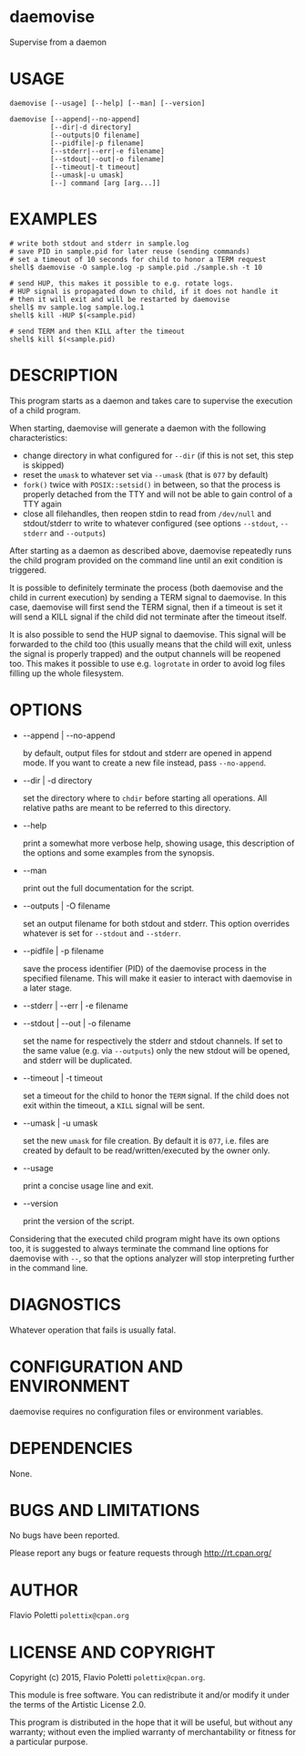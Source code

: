 # daemovise 

Supervise from a daemon

# USAGE

    daemovise [--usage] [--help] [--man] [--version]

    daemovise [--append|--no-append]
              [--dir|-d directory]
              [--outputs|O filename]
              [--pidfile|-p filename]
              [--stderr|--err|-e filename]
              [--stdout|--out|-o filename]
              [--timeout|-t timeout]
              [--umask|-u umask]
              [--] command [arg [arg...]]

# EXAMPLES

    # write both stdout and stderr in sample.log
    # save PID in sample.pid for later reuse (sending commands)
    # set a timeout of 10 seconds for child to honor a TERM request
    shell$ daemovise -O sample.log -p sample.pid ./sample.sh -t 10
    
    # send HUP, this makes it possible to e.g. rotate logs.
    # HUP signal is propagated down to child, if it does not handle it
    # then it will exit and will be restarted by daemovise
    shell$ mv sample.log sample.log.1
    shell$ kill -HUP $(<sample.pid)

    # send TERM and then KILL after the timeout
    shell$ kill $(<sample.pid)

# DESCRIPTION

This program starts as a daemon and takes care to supervise the execution
of a child program.

When starting, daemovise will generate a daemon with the following
characteristics:

- change directory in what configured for `--dir` (if this is not set,
this step is skipped)
- reset the `umask` to whatever set via `--umask` (that is `077` by
default)
- `fork()` twice with `POSIX::setsid()` in between, so that the process
is properly detached from the TTY and will not be able to gain control
of a TTY again
- close all filehandles, then reopen stdin to read from `/dev/null` and
stdout/stderr to write to whatever configured (see options
`--stdout`, `--stderr` and `--outputs`)

After starting as a daemon as described above, daemovise repeatedly
runs the child program provided on the command line until an exit
condition is triggered.

It is possible to definitely terminate the process (both daemovise and
the child in current execution) by sending a TERM signal to daemovise. In
this case, daemovise will first send the TERM signal, then if a timeout is
set it will send a KILL signal if the child did not terminate after the
timeout itself.

It is also possible to send the HUP signal to daemovise. This signal will
be forwarded to the child too (this usually means that the child will
exit, unless the signal is properly trapped) and the output channels will
be reopened too. This makes it possible to use e.g. `logrotate` in order
to avoid log files filling up the whole filesystem.

# OPTIONS

- --append | --no-append

    by default, output files for stdout and stderr are opened in append
    mode. If you want to create a new file instead, pass `--no-append`.

- --dir | -d directory

    set the directory where to `chdir` before starting all operations. All
    relative paths are meant to be referred to this directory.

- --help

    print a somewhat more verbose help, showing usage, this description of
    the options and some examples from the synopsis.

- --man

    print out the full documentation for the script.

- --outputs | -O filename

    set an output filename for both stdout and stderr. This option overrides
    whatever is set for `--stdout` and `--stderr`.

- --pidfile | -p filename

    save the process identifier (PID) of the daemovise process in the
    specified filename. This will make it easier to interact with
    daemovise in a later stage.

- --stderr | --err | -e filename
- --stdout | --out | -o filename

    set the name for respectively the stderr and stdout channels. If set to
    the same value (e.g. via `--outputs`) only the new stdout will be opened,
    and stderr will be duplicated.

- --timeout | -t timeout

    set a timeout for the child to honor the `TERM` signal. If the child does
    not exit within the timeout, a `KILL` signal will be sent.

- --umask | -u umask

    set the new `umask` for file creation. By default it is `077`, i.e. files
    are created by default to be read/written/executed by the owner only.

- --usage

    print a concise usage line and exit.

- --version

    print the version of the script.

Considering that the executed child program might have its own options too,
it is suggested to always terminate the command line options for daemovise
with `--`, so that the options analyzer will stop interpreting further
in the command line.

# DIAGNOSTICS

Whatever operation that fails is usually fatal.

# CONFIGURATION AND ENVIRONMENT

daemovise requires no configuration files or environment variables.

# DEPENDENCIES

None.

# BUGS AND LIMITATIONS

No bugs have been reported.

Please report any bugs or feature requests through http://rt.cpan.org/

# AUTHOR

Flavio Poletti `polettix@cpan.org`

# LICENSE AND COPYRIGHT

Copyright (c) 2015, Flavio Poletti `polettix@cpan.org`.

This module is free software.  You can redistribute it and/or
modify it under the terms of the Artistic License 2.0.

This program is distributed in the hope that it will be useful,
but without any warranty; without even the implied warranty of
merchantability or fitness for a particular purpose.
